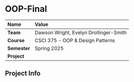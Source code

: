 # OOP-Final

| Name | Value |
|:---|:---|
| **Team** | Dawson Wright, Evelyn Drollinger-Smith |
| **Course** | CSCI 375 - OOP & Design Patterns |
| **Semester** | Spring 2025 |
| **Project** |  |

## Project Info